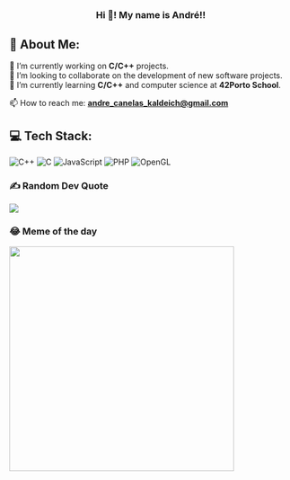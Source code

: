 ## <h3 align="center">Hi 👋! My name is André!!</h3>


## 💫 About Me:
🔭 I’m currently working on **C/C++** projects.<br>👯 I’m looking to collaborate on the development of new software projects.<br>🌱 I’m currently learning **C/C++** and computer science at **42Porto School**.

📫 How to reach me: **andre_canelas_kaldeich@gmail.com**


## 💻 Tech Stack:
![C++](https://img.shields.io/badge/c++-%2300599C.svg?style=for-the-badge&logo=c%2B%2B&logoColor=white) ![C](https://img.shields.io/badge/c-%2300599C.svg?style=for-the-badge&logo=c&logoColor=white) ![JavaScript](https://img.shields.io/badge/javascript-%23323330.svg?style=for-the-badge&logo=javascript&logoColor=%23F7DF1E) ![PHP](https://img.shields.io/badge/php-%23777BB4.svg?style=for-the-badge&logo=php&logoColor=white) ![OpenGL](https://img.shields.io/badge/OpenGL-%23FFFFFF.svg?style=for-the-badge&logo=opengl)
### ✍️ Random Dev Quote
![](https://quotes-github-readme.vercel.app/api?type=vetical&theme=gruvbox)
### 😂 Meme of the day
<img src='https://randommeme-five.vercel.app/' style="height: 400px;"/>


